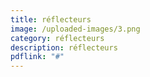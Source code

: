 ```yaml
---
title: réflecteurs
image: /uploaded-images/3.png
category: réflecteurs
description: réflecteurs
pdflink: "#"
---
```

